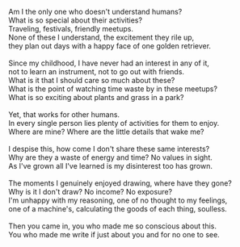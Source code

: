 Am I the only one who doesn't understand humans?<br/>
What is so special about their activities?<br/>
Traveling, festivals, friendly meetups.<br/>
None of these I understand, the excitement they rile up,<br/>
they plan out days with a happy face of one golden retriever.<br/>
<br/>
Since my childhood, I have never had an interest in any of it,<br/>
not to learn an instrument, not to go out with friends.<br/>
What is it that I should care so much about these?<br/>
What is the point of watching time waste by in these meetups?<br/>
What is so exciting about plants and grass in a park?<br/>
<br/>
Yet, that works for other humans.<br/>
In every single person lies plenty of activities for them to enjoy.<br/>
Where are mine? Where are the little details that wake me?<br/>
<br/>
I despise this, how come I don't share these same interests?<br/>
Why are they a waste of energy and time? No values in sight.<br/>
As I've grown all I've learned is my disinterest too has grown.<br/>
<br/>
The moments I genuinely enjoyed drawing, where have they gone?<br/>
Why is it I don't draw? No income? No exposure?<br/>
I'm unhappy with my reasoning, one of no thought to my feelings,<br/>
one of a machine's, calculating the goods of each thing, soulless.<br/>
<br/>
Then you came in, you who made me so conscious about this.<br/>
You who made me write if just about you and for no one to see.<br/>
